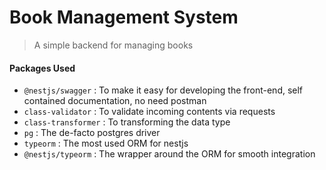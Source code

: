 # Book Management System
> A simple backend for managing books

#### Packages Used
- `@nestjs/swagger`   : To make it easy for developing the front-end, self contained documentation, no need postman
- `class-validator`   : To validate incoming contents via requests
- `class-transformer` : To transforming the data type
- `pg`                : The de-facto postgres driver
- `typeorm`           : The most used ORM for nestjs
- `@nestjs/typeorm`   : The wrapper around the ORM for smooth integration